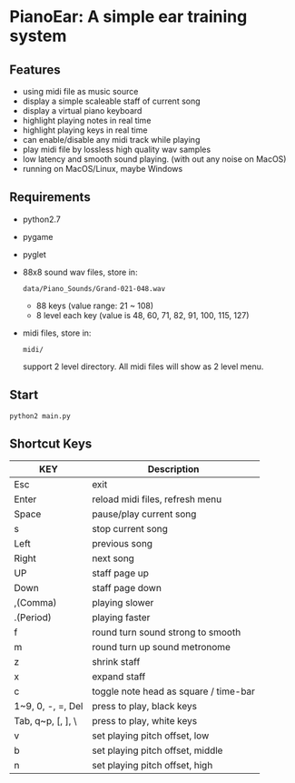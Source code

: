 # PianoEar: A simple ear training system

## Features

* using midi file as music source
* display a simple scaleable staff of current song
* display a virtual piano keyboard
* highlight playing notes in real time
* highlight playing keys in real time
* can enable/disable any midi track while playing
* play midi file by lossless high quality wav samples
* low latency and smooth sound playing. (with out any noise on MacOS)
* running on MacOS/Linux, maybe Windows

## Requirements

* python2.7
* pygame
* pyglet
* 88x8 sound wav files, store in:

      data/Piano_Sounds/Grand-021-048.wav

  * 88 keys (value range: 21 ~ 108)
  * 8 level each key (value is 48, 60, 71, 82, 91, 100, 115, 127)

* midi files, store in:

      midi/

  support 2 level directory. All midi files will show as 2 level menu.


## Start

    python2 main.py


## Shortcut Keys

KEY | Description
--- | ---
Esc | exit
Enter | reload midi files, refresh menu
Space | pause/play current song
s | stop current song
Left | previous song
Right | next song
UP | staff page up
Down | staff page down
,(Comma) | playing slower
.(Period) | playing faster
f | round turn sound strong to smooth
m | round turn up sound metronome
z | shrink staff
x | expand staff
c | toggle note head as square / time-bar
1~9, 0, -, =, Del | press to play, black keys
Tab, q~p, [, ], \ | press to play, white keys
v | set playing pitch offset, low
b | set playing pitch offset, middle
n | set playing pitch offset, high
